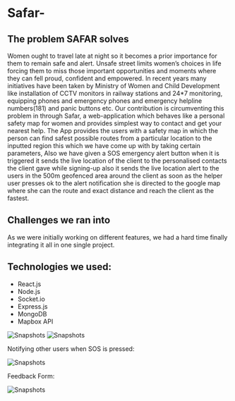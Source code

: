 # Safar-
## The problem SAFAR solves
Women ought to travel late at night so it becomes a prior importance for them to remain safe and alert. Unsafe street limits women’s choices in life forcing them to miss those important opportunities and moments where they can fell proud, confident and empowered. In recent years many initiatives have been taken by Ministry of Women and Child Development like installation of CCTV monitors in railway stations and 24*7 monitoring, equipping phones and emergency phones and emergency helpline numbers(181) and panic buttons etc. Our contribution is circumventing this problem in through Safar, a web-application which behaves like a personal safety map for women and provides simplest way to contact and get your nearest help.
The App provides the users with a safety map in which the person can find safest possible routes from a particular location to the inputted region this which we have come up with by taking certain parameters, Also we have given a SOS emergency alert button when it is triggered it sends the live location of the client to the personalised contacts the client gave while signing-up also it sends the live location alert to the users in the 500m geofenced area around the client as soon as the helper user presses ok to the alert notification she is directed to the google map where she can the route and exact distance and reach the client as the fastest.

## Challenges we ran into
As we were initially working on different features, we had a hard time finally integrating it all in one single project.

## Technologies we used:
* React.js
* Node.js
* Socket.io
* Express.js
* MongoDB
* Mapbox API


![Snapshots](https://assets.devfolio.co/hackathons/27065920e3244ff58b8f302236880eba/projects/ed20a237983d4562b1d5cc5e8c899c39/picfxa5twbmq.jpeg)
![Snapshots](https://assets.devfolio.co/hackathons/27065920e3244ff58b8f302236880eba/projects/ed20a237983d4562b1d5cc5e8c899c39/picu873zgcjk.jpeg)

Notifying other users when SOS is pressed:

![Snapshots](https://assets.devfolio.co/hackathons/27065920e3244ff58b8f302236880eba/projects/ed20a237983d4562b1d5cc5e8c899c39/picmlbg4oovx.jpeg)

Feedback Form:

![Snapshots](https://assets.devfolio.co/hackathons/27065920e3244ff58b8f302236880eba/projects/ed20a237983d4562b1d5cc5e8c899c39/pic46vo398p5.jpeg)
